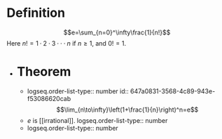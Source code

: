 # Definition
$$e=\sum_{n=0}^\infty\frac{1}{n!}$$
Here $n! = 1 · 2 · 3 · · · n$ if $n\geq 1$, and $0! = 1$.
- # Theorem
	- logseq.order-list-type:: number
	  id:: 647a0831-3568-4c89-943e-f53086620cab
	  $$\lim_{n\to\infty}\left(1+\frac{1}{n}\right)^n=e$$
	- $e$ is [[irrational]].
	  logseq.order-list-type:: number
	- logseq.order-list-type:: number